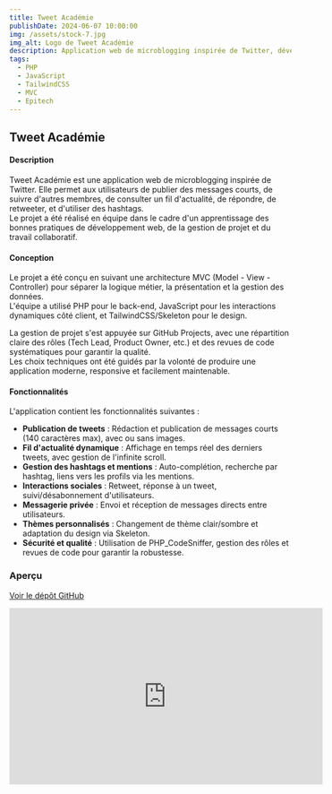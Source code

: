 ```yaml
---
title: Tweet Académie
publishDate: 2024-06-07 10:00:00
img: /assets/stock-7.jpg
img_alt: Logo de Tweet Académie
description: Application web de microblogging inspirée de Twitter, développée en équipe avec une architecture MVC, PHP, JS et Tailwind/Skeleton.
tags:
  - PHP
  - JavaScript
  - TailwindCSS
  - MVC
  - Epitech
---
```


## Tweet Académie

#### Description

Tweet Académie est une application web de microblogging inspirée de Twitter. Elle permet aux utilisateurs de publier des messages courts, de suivre d'autres membres, de consulter un fil d'actualité, de répondre, de retweeter, et d'utiliser des hashtags.  
Le projet a été réalisé en équipe dans le cadre d'un apprentissage des bonnes pratiques de développement web, de la gestion de projet et du travail collaboratif.

#### Conception

Le projet a été conçu en suivant une architecture MVC (Model - View - Controller) pour séparer la logique métier, la présentation et la gestion des données.  
L'équipe a utilisé PHP pour le back-end, JavaScript pour les interactions dynamiques côté client, et TailwindCSS/Skeleton pour le design.

La gestion de projet s'est appuyée sur GitHub Projects, avec une répartition claire des rôles (Tech Lead, Product Owner, etc.) et des revues de code systématiques pour garantir la qualité.  
Les choix techniques ont été guidés par la volonté de produire une application moderne, responsive et facilement maintenable.

#### Fonctionnalités

L'application contient les fonctionnalités suivantes :

- **Publication de tweets** : Rédaction et publication de messages courts (140 caractères max), avec ou sans images.  
- **Fil d'actualité dynamique** : Affichage en temps réel des derniers tweets, avec gestion de l'infinite scroll.  
- **Gestion des hashtags et mentions** : Auto-complétion, recherche par hashtag, liens vers les profils via les mentions.  
- **Interactions sociales** : Retweet, réponse à un tweet, suivi/désabonnement d'utilisateurs.  
- **Messagerie privée** : Envoi et réception de messages directs entre utilisateurs.  
- **Thèmes personnalisés** : Changement de thème clair/sombre et adaptation du design via Skeleton.  
- **Sécurité et qualité** : Utilisation de PHP_CodeSniffer, gestion des rôles et revues de code pour garantir la robustesse.

### Aperçu

[Voir le dépôt GitHub](https://github.com/gus5900000/Tweet_Academie)  

<iframe width="560" height="315" src="https://www.youtube.com/embed/7yPloerH1ec" frameborder="0" allowfullscreen></iframe>
